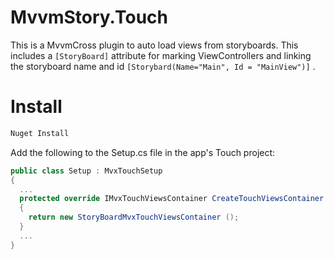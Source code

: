 MvvmStory.Touch
==

This is a MvvmCross plugin to auto load views from storyboards.
  This includes a ```[StoryBoard]``` attribute for marking ViewControllers and
    linking the storyboard name and id
      ```[Storybard(Name="Main", Id = "MainView")]``` .

Install
==

```powershell
Nuget Install
```

Add the following to the Setup.cs file in the app's Touch project:

```csharp
public class Setup : MvxTouchSetup
{
  ...
  protected override IMvxTouchViewsContainer CreateTouchViewsContainer ()
  {
    return new StoryBoardMvxTouchViewsContainer ();
  }
  ...
}
```
